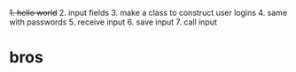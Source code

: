 
~~1. hello world~~
2. input fields
3. make a class to construct user logins
4. same with passwords
5. receive input
6. save input
7. call input
# bros
